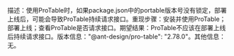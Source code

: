描述：使用ProTable时，如果package.json中的portable版本号没有锁定，部署上线后，可能会导致ProTable持续请求接口。重现步骤：安装并使用ProTable；部署上线；查看ProTable是否请求接口。期望结果：ProTable不应该在部署上线后持续请求接口。版本信息："@ant-design/pro-table": "2.78.0"。其他信息：无。
